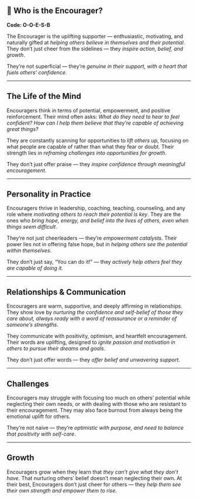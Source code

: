 ## 🌟 Who is the Encourager?  
**Code: O-O-E-S-B**

The Encourager is the uplifting supporter — enthusiastic, motivating, and naturally gifted at *helping others believe in themselves and their potential*. They don’t just cheer from the sidelines — they *inspire action, belief, and growth*.

They’re not superficial — they’re *genuine in their support, with a heart that fuels others’ confidence*.

---

## The Life of the Mind

Encouragers think in terms of potential, empowerment, and positive reinforcement. Their mind often asks: *What do they need to hear to feel confident? How can I help them believe that they’re capable of achieving great things?*

They are constantly scanning for opportunities to *lift others up*, focusing on what people are capable of rather than what they fear or doubt. Their strength lies in *reframing challenges into opportunities for growth*.

They don’t just offer praise — they *inspire confidence through meaningful encouragement*.

---

## Personality in Practice

Encouragers thrive in leadership, coaching, teaching, counseling, and any role where *motivating others to reach their potential is key*. They are the ones who *bring hope, energy, and belief into the lives of others, even when things seem difficult*.

They’re not just cheerleaders — they’re *empowerment catalysts*. Their power lies not in offering false hope, but in *helping others see the potential within themselves*.

They don’t just say, “You can do it!” — they *actively help others feel they are capable of doing it*.

---

## Relationships & Communication

Encouragers are warm, supportive, and deeply affirming in relationships. They show love by *nurturing the confidence and self-belief of those they care about, always ready with a word of reassurance or a reminder of someone’s strengths*.

They communicate with positivity, optimism, and heartfelt encouragement. Their words are uplifting, designed to *ignite passion and motivation in others to pursue their dreams and goals*.

They don’t just offer words — they *offer belief and unwavering support*.

---

## Challenges

Encouragers may struggle with focusing too much on others’ potential while neglecting their own needs, or with dealing with those who are resistant to their encouragement. They may also face burnout from always being the emotional uplift for others.

They’re not naïve — they’re *optimistic with purpose, and need to balance that positivity with self-care*.

---

## Growth

Encouragers grow when they learn that *they can’t give what they don’t have*. That nurturing others’ belief doesn’t mean neglecting their own. At their best, Encouragers don’t just cheer for others — they *help them see their own strength and empower them to rise*.
